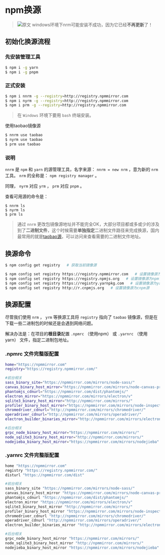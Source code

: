 # npm换源
> ![原文](https://www.virtualbing.fun/#/NodeJS/npm/%E6%8D%A2%E6%BA%90-%E5%B7%A5%E5%85%B7%E7%89%88)
> windows环境下nrm可能安装不成功，因为它已经**不再更新**了！

## 初始化换源流程

### 先安装管理工具

```bash
$ npm i -g yarn
$ npm i -g pnpm
```

### 正式安装

```bash
$ npm i nnrm -g --registry=http://registry.npmmirror.com
$ npm i nyrm -g --registry=http://registry.npmmirror.com
$ npm i prm -g --registry=http://registry.npmmirror.com
```

> 在 `Windows` 环境下要用 `bash` 终端安装。



使用taobao镜像源

```bash
$ nnrm use taobao
$ nyrm use taobao
$ prm use taobao
```

### 说明

`nnrm` 是 `npm` 和 `yarn` 的源管理工具，名字来源： `nnrm = new nrm` ，意为新的 `nrm` 工具。 `nrm` 的全称是： `npm registry manager` 。

同理， `nyrm` 对应 `yrm` ， `prm` 对应 `pnpm` 。

查看可用源的命令是：

```
$ nnrm ls
$ nyrm ls
$ prm ls
```

> 通过 `nnrm` 更改包镜像源地址并不能完全OK，大部分项目都或多或少的涉及到了**二进制文件**，这个时候需要**单独指定**二进制文件路径来完成换源，国内最常用的就是[taobao源](https://npmmirror.com/mirrors)，可以访问来查看需要的二进制文件地址。



## 换源命令

```bash
$ npm config get registry   # 获取当前镜像源

$ npm config set registry https://registry.npmmirror.com   # 设置镜像源为淘宝源
$ npm config set registry https://registry.npmjs.org   # 设置镜像源为npm官方源
$ npm config set registry https://registry.yarnpkg.com   # 设置镜像源为yarn官方源
$ npm config set registry http://r.cnpmjs.org   # 设置镜像源为cnpm源
```



## 换源配置

尽管我们使用 `nrm` ， `yrm` 等换源工具将 `registry` 指向了 `taobao` 镜像源，但是在下载一些二进制包的时候还是会遇到网络问题。

解决办法是：在项目的**根目录**配置 `.npmrc` （使用npm） 或 `.yarnrc` （使用yarn） 文件，指定二进制包地址。

### .npmrc 文件完整版配置

```bash
home="https://npmmirror.com"
registry="https://registry.npmmirror.com/"

#前台相关
sass_binary_site="https://npmmirror.com/mirrors/node-sass/"
canvas_binary_host_mirror="https://npmmirror.com/mirrors/node-canvas-prebuilt/"
phantomjs_cdnurl="https://npmmirror.com/dist/phantomjs/"
electron_mirror="https://npmmirror.com/mirrors/electron/v"
sqlite3_binary_host_mirror="http://npmmirror.com/mirrors/"
profiler_binary_host_mirror="https://npmmirror.com/mirrors/node-inspector/"
chromedriver_cdnurl="http://npmmirror.com/mirrors/chromedriver/"
operadriver_cdnurl="http://npmmirror.com/mirrors/operadriver/"
electron_builder_binaries_mirror="http://npmmirror.com/mirrors/electron-builder-binaries/"

#后台相关
grpc_node_binary_host_mirror="https://npmmirror.com/mirrors/"
node_sqlite3_binary_host_mirror="http://npmmirror.com/mirrors/"
nodejieba_binary_host_mirror="https://npmmirror.com/mirrors/nodejieba"
```

### .yarnrc 文件完整版配置

```bash
home "https://npmmirror.com"
registry "https://registry.npmmirror.com/"
disturl "https://npmmirror.com/dist"

#前台相关
sass_binary_site "https://npmmirror.com/mirrors/node-sass/"
canvas_binary_host_mirror "https://npmmirror.com/mirrors/node-canvas-prebuilt/"
phantomjs_cdnurl "https://npmmirror.com/dist/phantomjs/"
electron_mirror "https://npmmirror.com/mirrors/electron/v"
sqlite3_binary_host_mirror "http://npmmirror.com/mirrors/"
profiler_binary_host_mirror "https://npmmirror.com/mirrors/node-inspector/"
chromedriver_cdnurl "http://npmmirror.com/mirrors/chromedriver/"
operadriver_cdnurl "http://npmmirror.com/mirrors/operadriver/"
electron_builder_binaries_mirror "http://npmmirror.com/mirrors/electron-builder-binaries/"

#后台相关
grpc_node_binary_host_mirror "https://npmmirror.com/mirrors/"
node_sqlite3_binary_host_mirror "http://npmmirror.com/mirrors/"
nodejieba_binary_host_mirror "https://npmmirror.com/mirrors/nodejieba"
```

